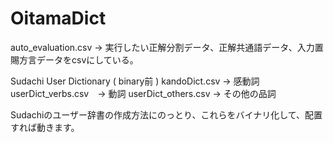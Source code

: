 # OitamaDict

auto_evaluation.csv -> 実行したい正解分割データ、正解共通語データ、入力置賜方言データをcsvにしている。

Sudachi User Dictionary ( binary前 )
kandoDict.csv -> 感動詞
userDict_verbs.csv　-> 動詞
userDict_others.csv -> その他の品詞

Sudachiのユーザー辞書の作成方法にのっとり、これらをバイナリ化して、配置すれば動きます。
